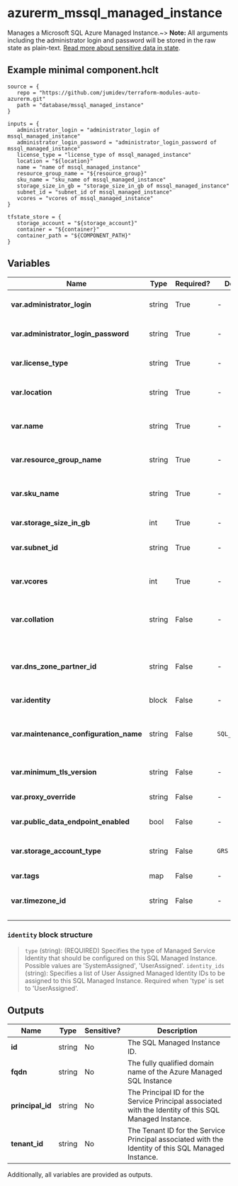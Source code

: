 # azurerm_mssql_managed_instance

Manages a Microsoft SQL Azure Managed Instance.~> **Note:** All arguments including the administrator login and password will be stored in the raw state as plain-text. [Read more about sensitive data in state](/docs/state/sensitive-data.html).

## Example minimal component.hclt

```hcl
source = {
   repo = "https://github.com/jumidev/terraform-modules-auto-azurerm.git" 
   path = "database/mssql_managed_instance" 
}

inputs = {
   administrator_login = "administrator_login of mssql_managed_instance" 
   administrator_login_password = "administrator_login_password of mssql_managed_instance" 
   license_type = "license_type of mssql_managed_instance" 
   location = "${location}" 
   name = "name of mssql_managed_instance" 
   resource_group_name = "${resource_group}" 
   sku_name = "sku_name of mssql_managed_instance" 
   storage_size_in_gb = "storage_size_in_gb of mssql_managed_instance" 
   subnet_id = "subnet_id of mssql_managed_instance" 
   vcores = "vcores of mssql_managed_instance" 
}

tfstate_store = {
   storage_account = "${storage_account}" 
   container = "${container}" 
   container_path = "${COMPONENT_PATH}" 
}

```

## Variables

| Name | Type | Required? |  Default  |  possible values |  Description |
| ---- | ---- | --------- |  ----------- | ----------- | ----------- |
| **var.administrator_login** | string | True | -  |  -  |  The administrator login name for the new SQL Managed Instance. Changing this forces a new resource to be created. | 
| **var.administrator_login_password** | string | True | -  |  -  |  The password associated with the `administrator_login` user. Needs to comply with Azure's [Password Policy](https://msdn.microsoft.com/library/ms161959.aspx) | 
| **var.license_type** | string | True | -  |  `LicenseIncluded`, `BasePrice`  |  What type of license the Managed Instance will use. Possible values are `LicenseIncluded` and `BasePrice`. | 
| **var.location** | string | True | -  |  -  |  Specifies the supported Azure location where the resource exists. Changing this forces a new resource to be created. | 
| **var.name** | string | True | -  |  -  |  The name of the SQL Managed Instance. This needs to be globally unique within Azure. Changing this forces a new resource to be created. | 
| **var.resource_group_name** | string | True | -  |  -  |  The name of the resource group in which to create the SQL Managed Instance. Changing this forces a new resource to be created. | 
| **var.sku_name** | string | True | -  |  `GP_Gen4`, `GP_Gen5`, `GP_Gen8IM`, `GP_Gen8IH`, `BC_Gen4`, `BC_Gen5`, `BC_Gen8IM`, `BC_Gen8IH`  |  Specifies the SKU Name for the SQL Managed Instance. Valid values include `GP_Gen4`, `GP_Gen5`, `GP_Gen8IM`, `GP_Gen8IH`, `BC_Gen4`, `BC_Gen5`, `BC_Gen8IM` or `BC_Gen8IH`. | 
| **var.storage_size_in_gb** | int | True | -  |  -  |  Maximum storage space for the SQL Managed instance. This should be a multiple of 32 (GB). | 
| **var.subnet_id** | string | True | -  |  -  |  The subnet resource id that the SQL Managed Instance will be associated with. Changing this forces a new resource to be created. | 
| **var.vcores** | int | True | -  |  -  |  Number of cores that should be assigned to the SQL Managed Instance. Values can be `8`, `16`, or `24` for Gen4 SKUs, or `4`, `8`, `16`, `24`, `32`, `40`, `64`, or `80` for Gen5 SKUs. | 
| **var.collation** | string | False | -  |  -  |  Specifies how the SQL Managed Instance will be collated. Default value is `SQL_Latin1_General_CP1_CI_AS`. Changing this forces a new resource to be created. | 
| **var.dns_zone_partner_id** | string | False | -  |  -  |  The ID of the SQL Managed Instance which will share the DNS zone. This is a prerequisite for creating an `azurerm_sql_managed_instance_failover_group`. Setting this after creation forces a new resource to be created. | 
| **var.identity** | block | False | -  |  -  |  An `identity` block. | 
| **var.maintenance_configuration_name** | string | False | `SQL_Default`  |  `SQL_Default`, `SQL_{Location}_MI_{Size}`, `SQL_EastUS_MI_1`  |  The name of the Public Maintenance Configuration window to apply to the SQL Managed Instance. Valid values include `SQL_Default` or an Azure Location in the format `SQL_{Location}_MI_{Size}`(for example `SQL_EastUS_MI_1`). Defaults to `SQL_Default`. | 
| **var.minimum_tls_version** | string | False | -  |  `1.0`, `1.1`, `1.2`  |  The Minimum TLS Version. Default value is `1.2` Valid values include `1.0`, `1.1`, `1.2`. | 
| **var.proxy_override** | string | False | -  |  `Default`, `Proxy`, `Redirect`  |  Specifies how the SQL Managed Instance will be accessed. Default value is `Default`. Valid values include `Default`, `Proxy`, and `Redirect`. | 
| **var.public_data_endpoint_enabled** | bool | False | -  |  -  |  Is the public data endpoint enabled? Default value is `false`. | 
| **var.storage_account_type** | string | False | `GRS`  |  `GRS`, `LRS`, `ZRS`  |  Specifies the storage account type used to store backups for this database. Changing this forces a new resource to be created. Possible values are `GRS`, `LRS` and `ZRS`. Defaults to `GRS`. | 
| **var.tags** | map | False | -  |  -  |  A mapping of tags to assign to the resource. | 
| **var.timezone_id** | string | False | -  |  -  |  The TimeZone ID that the SQL Managed Instance will be operating in. Default value is `UTC`. Changing this forces a new resource to be created. | 

### `identity` block structure

> `type` (string): (REQUIRED) Specifies the type of Managed Service Identity that should be configured on this SQL Managed Instance. Possible values are 'SystemAssigned', 'UserAssigned'.
> `identity_ids` (string): Specifies a list of User Assigned Managed Identity IDs to be assigned to this SQL Managed Instance. Required when 'type' is set to 'UserAssigned'.



## Outputs

| Name | Type | Sensitive? | Description |
| ---- | ---- | --------- | --------- |
| **id** | string | No  | The SQL Managed Instance ID. | 
| **fqdn** | string | No  | The fully qualified domain name of the Azure Managed SQL Instance | 
| **principal_id** | string | No  | The Principal ID for the Service Principal associated with the Identity of this SQL Managed Instance. | 
| **tenant_id** | string | No  | The Tenant ID for the Service Principal associated with the Identity of this SQL Managed Instance. | 

Additionally, all variables are provided as outputs.
